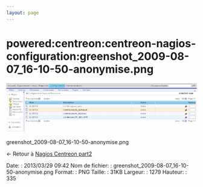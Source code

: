 ```yaml
---
layout: page
---
```


powered:centreon:centreon-nagios-configuration:greenshot\_2009-08-07\_16-10-50-anonymise.png
============================================================================================

[![greenshot\_2009-08-07\_16-10-50-anonymise.png](../../../../assets/media/powered/centreon/centreon-nagios-configuration/greenshot_2009-08-07_16-10-50-anonymise.png@cache=&w=899&h=235 "greenshot_2009-08-07_16-10-50-anonymise.png")](../../../../assets/media/powered/centreon/centreon-nagios-configuration/greenshot_2009-08-07_16-10-50-anonymise.png@cache= "Afficher le fichier original")

greenshot\_2009-08-07\_16-10-50-anonymise.png

← Retour à [Nagios Centreon
part2](../../../../centreon/nagios-centreon-part2.html "centreon:nagios-centreon-part2")

Date:
:   2013/03/29 09:42
Nom de fichier:
:   greenshot\_2009-08-07\_16-10-50-anonymise.png
Format:
:   PNG
Taille:
:   31KB
Largeur:
:   1279
Hauteur:
:   335


